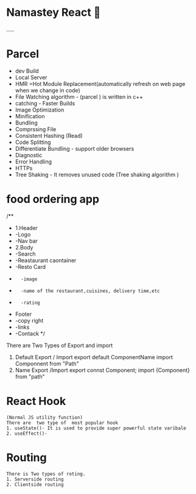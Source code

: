 # Namastey React 🚀

.....
# Parcel
- dev Build
- Local Server
- HMR =Hot Module Replacement(automatically refresh on web page when we change in code)
- File Watching algorithm - (parcel ) is written in c++
- catching - Faster Builds
- Image Optimization
- Minification
- Bundling
- Comprssing File
- Consistent Hashing (Read)
- Code Splitting
- Differentiate Bundling - support older browsers
- Diagnostic
- Error Handling 
- HTTPs
- Tree Shaking - It removes unused code (Tree shaking algorithm )


# food ordering app

/**
 * 1.Header
 *    -Logo
 *    -Nav bar
 * 2.Body
 *    -Search
 *    -Reastaurant caontainer
 *    -Resto Card
 *       -image
 *       -name of the restaurant,cuisines, delivery time,etc
 *       -rating
 * Footer
 *    -copy right
 *    -links
 *    -Contack
 */


There are Two Types of Export and import

1.  Default Export / Import
    export default ComponentName
    import Componnent from "Path"
2.  Name Export /Import
    export connst Component;
    import {Component} from "path"

# React Hook
    (Normal JS utility function)
    There are  two type of  most popular hook
    1. useState()- It is used to provide super powerful state varibale
    2. useEffect()-
# Routing
    There is Two types of roting.
    1. Serverside routing
    2. Clientside routing

